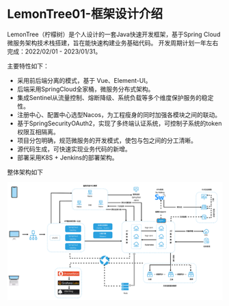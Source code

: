 # LemonTree01-框架设计介绍

LemonTree（柠檬树）是个人设计的一套Java快速开发框架，基于Spring Cloud微服务架构技术栈搭建，旨在能快速构建业务基础代码。
开发周期计划一年左右完成：2022/02/01 - 2023/01/31。

主要特性如下：

* 采用前后端分离的模式，基于 Vue、Element-UI。
* 后端采用SpringCloud全家桶，微服务分布式架构。
* 集成Sentinel从流量控制、熔断降级、系统负载等多个维度保护服务的稳定性。
* 注册中心、配置中心选型Nacos，为工程瘦身的同时加强各模块之间的联动。
* 基于SpringSecurityOAuth2，实现了多终端认证系统，可控制子系统的token权限互相隔离。
* 项目分包明确，规范微服务的开发模式，使包与包之间的分工清晰。
* 源代码生成，可快速实现业务代码的新增。
* 部署采用K8S + Jenkins的部署架构。

整体架构如下

![img.png](../images/img001.png)


